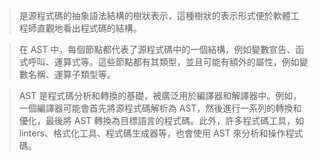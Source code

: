 
 
> 是源程式碼的抽象語法結構的樹狀表示，這種樹狀的表示形式便於軟體工
> 程師直觀地看出程式碼的結構。

 > 在 AST 中，每個節點都代表了源程式碼中的一個結構，例如變數宣告、函式呼叫、運算式等。這些節點都有其類型，並且可能有額外的屬性，例如變數名稱、運算子類型等。

> AST 是程式碼分析和轉換的基礎，被廣泛用於編譯器和解譯器中。例如，一個編譯器可能會首先將源程式碼解析為 AST，然後進行一系列的轉換和優化，最後將 AST 轉換為目標語言的程式碼。此外，許多程式碼工具，如 linters、格式化工具、程式碼生成器等，也會使用 AST 來分析和操作程式碼。